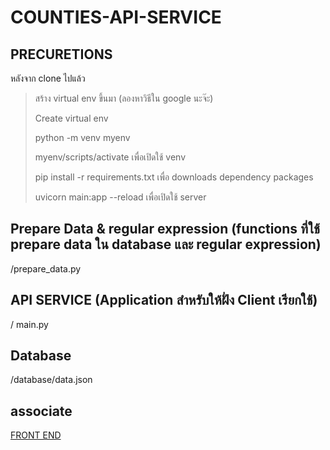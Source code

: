 # COUNTIES-API-SERVICE

## PRECURETIONS

หลังจาก clone ไปแล้ว 

> สร้าง virtual env ขึ้นมา (ลองหาวิธีใน google นะจ๊ะ)
> 
> Create virtual env
> 
> python -m venv myenv
> 
> myenv/scripts/activate เพื่อเปิดใช้ venv
> 
> pip install -r requirements.txt เพื่อ downloads dependency packages
> 
>  uvicorn main:app --reload เพื่อเปิดใช้ server
## Prepare Data & regular expression (functions ที่ใช้ prepare data ใน database และ regular expression)
/prepare_data.py
## API SERVICE (Application สำหรับให้ฝั่ง Client เรียกใช้)
/ main.py 
## Database 
/database/data.json
## associate
[FRONT END](https://github.com/aphisit-ths/TOC-ASSIGNMENT-FRONTEND) 
